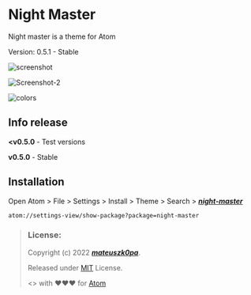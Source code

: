 # Night Master

Night master is a theme for Atom

Version: 0.5.1 - Stable

![screenshot](https://user-images.githubusercontent.com/89705384/132944845-779a4a94-e7bb-4c5a-b62f-149b85db4b56.png)

![Screenshot-2](https://user-images.githubusercontent.com/89705384/132944854-10bb9d5a-412f-4c92-aa3c-2482d2d8d53c.png)

![colors](https://user-images.githubusercontent.com/89705384/132944862-22f91515-3db3-4800-ab98-344664f8ff43.png)

## Info release

**<v0.5.0** - Test versions

**v0.5.0** - Stable

## Installation

Open Atom > File > Settings > Install > Theme > Search > ***[night-master](https://atom.io/themes/night-master)***

```
atom://settings-view/show-package?package=night-master
```

> ### License:
> Copyright (c) 2022 ***[mateuszk0pa](https://github.com/mateuszk0pa)***.
>
> Released under [MIT](https://choosealicense.com/licenses/mit/) License.
>
> <> with ❤❤❤ for [Atom](https://atom.io)
